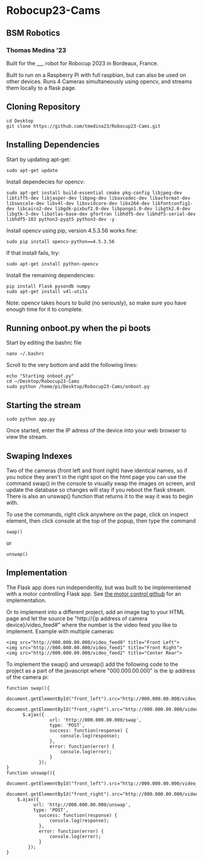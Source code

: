 # Robocup23-Cams
## BSM Robotics
### Thomas Medina '23

Built for the ___ robot for Robocup 2023 in Bordeaux, France.

Built to run on a Raspberry Pi with full raspbian, but can also be used on other devices.
Runs 4 Cameras simultaneously using opencv, and streams them locally to a flask page.

## Cloning Repository

```
cd Desktop
git clone https://github.com/tmedina23/Robocup23-Cams.git
```

## Installing Dependencies
Start by updating apt-get:
```
sudo apt-get update
```
Install dependecies for opencv:
```
sudo apt-get install build-essential cmake pkg-config libjpeg-dev libtiff5-dev libjasper-dev libpng-dev libavcodec-dev libavformat-dev libswscale-dev libv4l-dev libxvidcore-dev libx264-dev libfontconfig1-dev libcairo2-dev libgdk-pixbuf2.0-dev libpango1.0-dev libgtk2.0-dev libgtk-3-dev libatlas-base-dev gfortran libhdf5-dev libhdf5-serial-dev libhdf5-103 python3-pyqt5 python3-dev -y
```
Install opencv using pip, version 4.5.3.56 works fine:
```
sudo pip install opencv-python==4.5.3.56
```
If that install fails, try:
```
sudo apt-get install python-opencv
```
Install the remaining dependencies:
```
pip install Flask pysondb numpy
sudo apt-get install v4l-utils
```
Note: opencv takes hours to build (no seriously), so make sure you have enough time for it to complete.

## Running onboot.py when the pi boots
Start by editing the bashrc file
```
nano ~/.bashrc
```
Scroll to the very bottom and add the following lines:
```
echo "Starting onboot.py"
cd ~/Desktop/Robocup23-Cams
sudo python /home/pi/Desktop/Robocup23-Cams/onboot.py
```

## Starting the stream

```
sudo python app.py
```
Once started, enter the IP adress of the device into your web browser to view the stream.

## Swaping Indexes
Two of the cameras (front left and front right) have identical names, so if you notice they aren't in the right spot on the html page you can use the command swap() in the console to visually swap the images on screen, and update the database so changes will stay if you reboot the flask stream. There is also an unswap() function that returns it to the way it was to begin with.

To use the commands, right click anywhere on the page, click on inspect element, then click console at the top of the popup, then type the command
```
swap()
```
or 
```
unswap()
```

## Implementation

The Flask app does run independently, but was built to be implementened with a motor controlling Flask app. See [the motor control github](https://github.com/vcoppo23/Robocup) for an implementation.

Or to implement into a different project, add an image tag to your HTML page and let the source be "http://{ip address of camera device}/video_feed#" where the number is the video feed you like to implement. Example with multiple cameras:
```
<img src="http://000.000.00.000/video_feed0" title="Front Left">
<img src="http://000.000.00.000/video_feed1" title="Front Right">
<img src="http://000.000.00.000/video_feed2" title="Center Rear">
```

To implement the swap() and unswap() add the following code to the project as a part of the javascript where "000.000.00.000" is the ip address of the camera pi:

```
function swap(){
      document.getElementById("front_left").src="http://000.000.00.000/video_feed2";
      document.getElementById("front_right").src="http://000.000.00.000/video_feed1";
      $.ajax({
				url: 'http://000.000.00.000/swap',
				type: 'POST',
				success: function(response) {
					console.log(response);
				},
				error: function(error) {
					console.log(error);
				}
			});
}
function unswap(){
    document.getElementById("front_left").src="http://000.000.00.000/video_feed1";
    document.getElementById("front_right").src="http://000.000.00.000/video_feed2";
    $.ajax({
		  url: 'http://000.000.00.000/unswap',
		  type: 'POST',
			success: function(response) {
				console.log(response);
			},
			error: function(error) {
				console.log(error);
			}
		});
}
```
